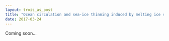 ```yaml
---
layout: trois_as_post
title: "Ocean circulation and sea-ice thinning induced by melting ice shelves"
date: 2017-03-24
---
```


Coming soon...

